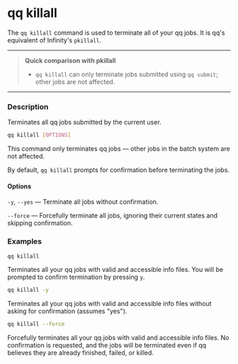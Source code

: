# qq killall

The `qq killall` command is used to terminate all of your qq jobs. It is qq's equivalent of Infinity's `pkillall`.

***

> **Quick comparison with pkillall**
> - `qq killall` can only terminate jobs submitted using `qq submit`; other jobs are not affected.

***

### Description

Terminates all qq jobs submitted by the current user.

```bash
qq killall [OPTIONS]
```

This command only terminates qq jobs — other jobs in the batch system are not affected.

By default, `qq killall` prompts for confirmation before terminating the jobs.

#### Options

`-y`, `--yes` — Terminate all jobs without confirmation.

`--force` — Forcefully terminate all jobs, ignoring their current states and skipping confirmation.

### Examples

```bash
qq killall
```

Terminates all your qq jobs with valid and accessible info files. You will be prompted to confirm termination by pressing `y`.

```bash
qq killall -y
```

Terminates all your qq jobs with valid and accessible info files without asking for confirmation (assumes "yes").

```bash
qq killall --force
```

Forcefully terminates all your qq jobs with valid and accessible info files. No confirmation is requested, and the jobs will be terminated even if qq believes they are already finished, failed, or killed.